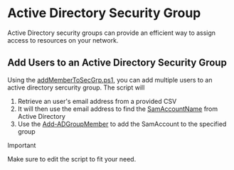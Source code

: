 # Active Directory Security Group

Active Directory security groups can provide an efficient way to assign access to resources on your network. 

## Add Users to an Active Directory Security Group
Using the [addMemberToSecGrp.ps1](addMemberToSecGrp.ps1), you can add multiple users to an active directory sercurity group. The script will
1. Retrieve an user's email address from a provided CSV
2. It will then use the email address to find the [SamAccountName](https://learn.microsoft.com/en-us/windows/win32/ad/naming-properties#samaccountname) from Active Directory
3. Use the [Add-ADGroupMember](https://learn.microsoft.com/en-us/powershell/module/activedirectory/add-adgroupmember?view=windowsserver2022-ps) to add the SamAccount to the specified group

> [!IMPORTANT]  
> Make sure to edit the script to fit your need. 

